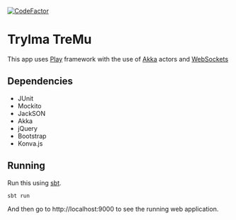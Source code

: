 [![CodeFactor](https://www.codefactor.io/repository/github/kestarumper/trylma-tremu/badge)](https://www.codefactor.io/repository/github/kestarumper/trylma-tremu)

# Trylma TreMu

This app uses [Play](https://www.playframework.com/) framework with the use of [Akka](https://akka.io/) actors and [WebSockets](https://developer.mozilla.org/en-US/docs/Web/API/WebSockets_API/)

## Dependencies
<ul>
    <li>JUnit</li>
    <li>Mockito</li>
    <li>JackSON</li>
    <li>Akka</li>
    <li>jQuery</li>
    <li>Bootstrap</li>
    <li>Konva.js</li>
</ul>

## Running

Run this using [sbt](http://www.scala-sbt.org/).
```
sbt run
```

And then go to http://localhost:9000 to see the running web application.